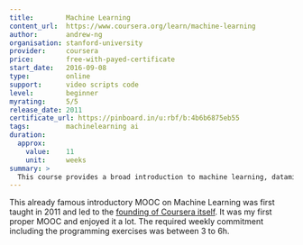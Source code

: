 ```yaml
---
title:        Machine Learning
content_url:  https://www.coursera.org/learn/machine-learning
author:       andrew-ng
organisation: stanford-university
provider:     coursera
price:        free-with-payed-certificate
start_date:   2016-09-08
type:         online
support:      video scripts code
level:        beginner
myrating:     5/5
release_date: 2011
certificate_url: https://pinboard.in/u:rbf/b:4b6b6875eb55
tags:         machinelearning ai
duration:
  approx:
    value:    11
    unit:     weeks
summary: >
  This course provides a broad introduction to machine learning, datamining, and statistical pattern recognition.
---
```


This already famous introductory MOOC on Machine Learning was first taught
in 2011 and led to the
[founding of Coursera itself](https://blog.coursera.org/a-personal-message-from-co-founder-andrew-ng/).
It was my first proper MOOC and enjoyed it a lot. The required weekly commitment
including the programming exercises was between 3 to 6h.